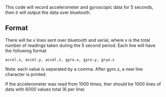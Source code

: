 This code will record accelerometer and gyroscopic data for 5 seconds, then it will output the data over bluetooth.

## Format

There will be x lines sent over bluetooth and serial, where x is the total number of readings taken during the 5 second period.
Each line will have the following format

```
accel.x, accel.y, accel.z, gyro.x, gyro.y, gryo.z
```

Note: each value is separated by a comma. After gyro.z, a new line character is printed.

If the accelerometer was read from 1000 times, ther should be 1000 lines of data with 6000 values total (6 per line)